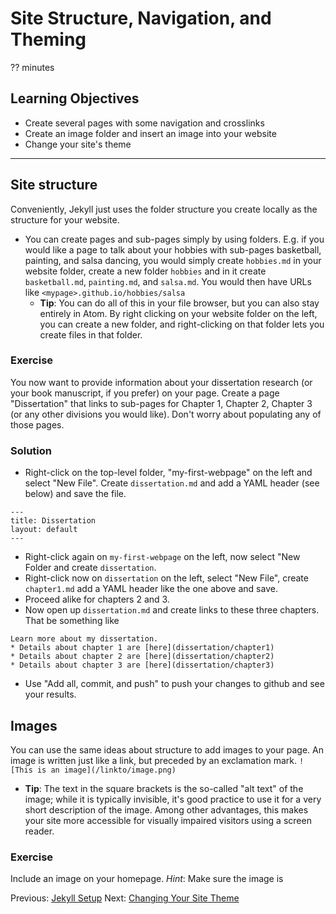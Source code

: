# Site Structure, Navigation, and Theming
?? minutes

## Learning Objectives

* Create several pages with some navigation and crosslinks
* Create an image folder and insert an image into your website
* Change your site's theme

---

## Site structure

Conveniently, Jekyll just uses the folder structure you create locally as the structure for your website.
* You can create pages and sub-pages simply by using folders. E.g. if you would like a page to talk about your hobbies with sub-pages basketball, painting, and salsa dancing, you would simply create `hobbies.md` in your website folder, create a new folder `hobbies` and in it create `basketball.md`, `painting.md`, and `salsa.md`. You would then have URLs like `<mypage>.github.io/hobbies/salsa`
  * **Tip**: You can do all of this in your file browser, but you can also stay entirely in Atom. By right clicking on your website folder on the left, you can create a new folder, and right-clicking on that folder lets you create files in that folder.

### Exercise
You now want to provide information about your dissertation research (or your book manuscript, if you prefer) on your page. Create a page "Dissertation" that links to  sub-pages for Chapter 1, Chapter 2, Chapter 3 (or any other divisions you would like). Don't worry about populating any of those pages.

### Solution
* Right-click on the top-level folder, "my-first-webpage" on the left and select "New File". Create `dissertation.md` and add a YAML header (see below) and save the file.
```
---
title: Dissertation
layout: default
---
```
* Right-click again on `my-first-webpage` on the left, now select "New Folder and create `dissertation`.
* Right-click now on `dissertation` on the left, select "New File", create `chapter1.md` add a YAML header like the one above and save.
* Proceed alike for chapters 2 and 3.
* Now open up `dissertation.md` and create links to these three chapters. That be something like
```
Learn more about my dissertation.
* Details about chapter 1 are [here](dissertation/chapter1)
* Details about chapter 2 are [here](dissertation/chapter2)
* Details about chapter 3 are [here](dissertation/chapter3)
```
* Use "Add all, commit, and push" to push your changes to github and see your results.

## Images

You can use the same ideas about structure to add images to your page. An image is written just like a link, but preceded by an exclamation mark. `![This is an image](/linkto/image.png)`
* **Tip**: The text in the square brackets is the so-called "alt text" of the image; while it is typically invisible, it's good practice to use it for a very short description of the image. Among other advantages, this makes your site more accessible for visually impaired visitors using a screen reader.

### Exercise
Include an image on your homepage. *Hint*: Make sure the image is

Previous: [Jekyll Setup](03-jekyll-setup.html)  Next: [Changing Your Site Theme](05-using-pandoc.html)
